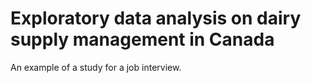 # Exploratory data analysis on dairy supply management in Canada


An example of a study for a job interview.
